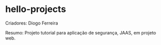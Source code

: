 hello-projects
==============

Criadores: Diogo Ferreira


Resumo: Projeto tutorial para aplicação de segurança, JAAS, em projeto web.
